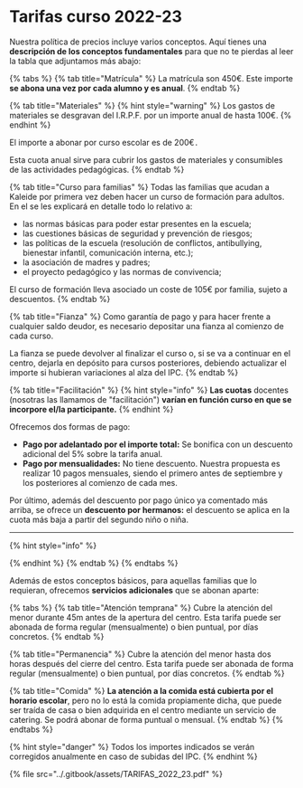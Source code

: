 # Tarifas curso 2022-23

Nuestra política de precios incluye varios conceptos. Aquí tienes una **descripción de los conceptos fundamentales** para que no te pierdas al leer la tabla que adjuntamos más abajo:

{% tabs %}
{% tab title="Matrícula" %}
La matrícula son 450€. Este importe **se abona una vez por cada alumno y es anual**.&#x20;
{% endtab %}

{% tab title="Materiales" %}
{% hint style="warning" %}
Los gastos de materiales se desgravan del I.R.P.F. por un importe anual de hasta 100€.
{% endhint %}

El importe a abonar por curso escolar es de 200€`.`

Esta cuota anual sirve para cubrir los gastos de materiales y consumibles de las actividades pedagógicas.&#x20;
{% endtab %}

{% tab title="Curso para familias" %}
Todas las familias que acudan a Kaleide por primera vez deben hacer un curso de formación para adultos. En el se les explicará en detalle todo lo relativo a:

* las normas básicas para poder estar presentes en la escuela;
* las cuestiones básicas de seguridad y prevención de riesgos;
* las políticas de la escuela (resolución de conflictos, antibullying, bienestar infantil, comunicación interna, etc.);
* la asociación de madres y padres;
* el proyecto pedagógico y las normas de convivencia;

El curso de formación lleva asociado un coste de 105€ por familia, sujeto a descuentos.
{% endtab %}

{% tab title="Fianza" %}
Como garantía de pago y para hacer frente a cualquier saldo deudor, es necesario depositar una fianza al comienzo de cada curso.&#x20;

La fianza se puede devolver al finalizar el curso o, si se va a continuar en el centro, dejarla en depósito para cursos posteriores, debiendo actualizar el importe si hubieran variaciones al alza del IPC.
{% endtab %}

{% tab title="Facilitación" %}
{% hint style="info" %}
**Las cuotas** docentes (nosotras las llamamos de "facilitación") **varían en función curso en que se incorpore el/la participante.**&#x20;
{% endhint %}

Ofrecemos  dos formas de pago:

* **Pago por adelantado por el importe total:** Se bonifica con un descuento adicional del 5% sobre la tarifa anual.&#x20;
* **Pago por mensualidades:** No tiene descuento. Nuestra propuesta es realizar 10 pagos mensuales, siendo el primero antes de septiembre y los posteriores al comienzo de cada mes.

Por último, además del descuento por pago único ya comentado más arriba, se ofrece un **descuento por hermanos:** el descuento se aplica en la cuota más baja a partir del segundo niño o niña.

****

{% hint style="info" %}

{% endhint %}
{% endtab %}
{% endtabs %}

Además de estos conceptos básicos, para aquellas familias que lo requieran, ofrecemos **servicios adicionales** que se abonan aparte:

{% tabs %}
{% tab title="Atención temprana" %}
Cubre la atención del menor durante 45m antes de la apertura del centro. Esta tarifa puede ser abonada de forma regular (mensualmente) o bien puntual, por días concretos.
{% endtab %}

{% tab title="Permanencia" %}
Cubre la atención del menor hasta dos horas después del cierre del centro. Esta tarifa puede ser abonada de forma regular (mensualmente) o bien puntual, por días concretos.
{% endtab %}

{% tab title="Comida" %}
**La atención a la comida está cubierta por el horario escolar**, pero no lo está la comida propiamente dicha, que puede ser traída de casa o bien adquirida en el centro mediante un servicio de catering. Se podrá abonar de forma puntual o mensual.
{% endtab %}
{% endtabs %}

{% hint style="danger" %}
Todos los importes indicados se verán corregidos anualmente en caso de subidas del IPC.
{% endhint %}

{% file src="../.gitbook/assets/TARIFAS_2022_23.pdf" %}
